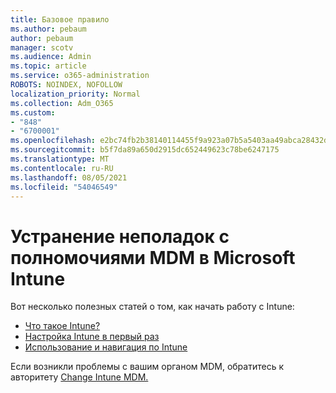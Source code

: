 ```yaml
---
title: Базовое правило
ms.author: pebaum
author: pebaum
manager: scotv
ms.audience: Admin
ms.topic: article
ms.service: o365-administration
ROBOTS: NOINDEX, NOFOLLOW
localization_priority: Normal
ms.collection: Adm_O365
ms.custom:
- "848"
- "6700001"
ms.openlocfilehash: e2bc74fb2b38140114455f9a923a07b5a5403aa49abca28432dd617db965b294
ms.sourcegitcommit: b5f7da89a650d2915dc652449623c78be6247175
ms.translationtype: MT
ms.contentlocale: ru-RU
ms.lasthandoff: 08/05/2021
ms.locfileid: "54046549"
---
```

# <a name="troubleshoot-issues-with-mdm-authority-in-microsoft-intune"></a>Устранение неполадок с полномочиями MDM в Microsoft Intune

Вот несколько полезных статей о том, как начать работу с Intune:

- [Что такое Intune?](https://docs.microsoft.com/intune/what-is-intune)
- [Настройка Intune в первый раз](https://docs.microsoft.com/intune/setup-steps)
- [Использование и навигация по Intune](https://docs.microsoft.com/intune/tutorial-walkthrough-intune-portal)

Если возникли проблемы с вашим органом MDM, обратитесь к авторитету [Change Intune MDM.](https://docs.microsoft.com/alchemyinsights/change-mdm-authority)
